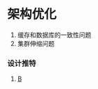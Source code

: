 # 架构优化
1. 缓存和数据库的一致性问题
2. 集群伸缩问题
### 设计推特
1. [B](https://www.bilibili.com/video/BV1Sf4y1e7wc?spm_id_from=333.999.0.0&vd_source=e9f1ced96b267a4bc02ec41ca31d850a)